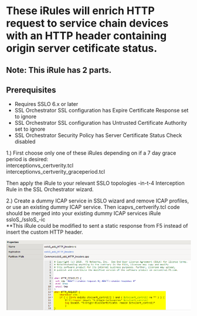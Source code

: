 # These iRules will enrich HTTP request to service chain devices with an HTTP header containing origin server cetificate status.
## Note: This iRule has 2 parts.

## Prerequisites
- Requires SSLO 6.x or later
- SSL Orchestrator SSL configuration has Expire Certificate Response set to ignore
- SSL Orchestrator SSL configuration has Untrusted Certificate Authority set to ignore
- SSL Orchestrator Security Policy has Server Certificate Status Check disabled

1.) First choose only one of these iRules depending on if a 7 day grace period is desired:  
interceptionvs_certverity.tcl  
interceptionvs_certverity_graceperiod.tcl

Then apply the iRule to your relevant SSLO topologies -in-t-4 Interception Rule in the SSL Orchestrator wizard. 

2.) Create a dummy ICAP service in SSLO wizard and remove ICAP profiles, or use an existing dummy ICAP service. Then icapvs_certverify.tcl code should be merged into your existing dummy ICAP services iRule ssloS_<name>/ssloS_<name>-ic  
**This iRule could be modified to sent a static response from F5 instead of insert the custom HTTP header.  

![SSLO ICAP iRule](https://raw.githubusercontent.com/megamattzilla/iRules/master/SSLO_Custom_Cert_Verify/irule_example.png)


